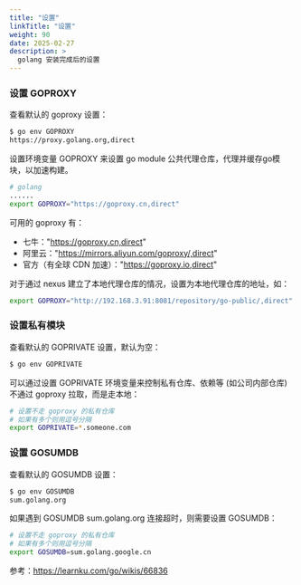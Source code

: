 ```yaml
---
title: "设置"
linkTitle: "设置"
weight: 90
date: 2025-02-27
description: >
  golang 安装完成后的设置
---
```


### 设置 GOPROXY

查看默认的 goproxy 设置：

```bash
$ go env GOPROXY
https://proxy.golang.org,direct
```

设置环境变量 GOPROXY 来设置 go module 公共代理仓库，代理并缓存go模块，以加速构建。

```bash
# golang
......
export GOPROXY="https://goproxy.cn,direct"
```

可用的 goproxy 有：

- 七牛："https://goproxy.cn,direct"
- 阿里云："https://mirrors.aliyun.com/goproxy/,direct"
- 官方（有全球 CDN 加速）："https://goproxy.io,direct"

对于通过 nexus 建立了本地代理仓库的情况，设置为本地代理仓库的地址，如：

```bash
export GOPROXY="http://192.168.3.91:8081/repository/go-public/,direct"
```

### 设置私有模块

查看默认的 GOPRIVATE 设置，默认为空：

```bash
$ go env GOPRIVATE

```

可以通过设置 GOPRIVATE 环境变量来控制私有仓库、依赖等 (如公司内部仓库) 不通过 goproxy 拉取，而是走本地：

```bash
# 设置不走 goproxy 的私有仓库
# 如果有多个则用逗号分隔
export GOPRIVATE=*.someone.com
```

### 设置 GOSUMDB

查看默认的 GOSUMDB 设置：

```bash
$ go env GOSUMDB
sum.golang.org
```

如果遇到 GOSUMDB sum.golang.org 连接超时，则需要设置 GOSUMDB：

```bash
# 设置不走 goproxy 的私有仓库
# 如果有多个则用逗号分隔
export GOSUMDB=sum.golang.google.cn
```

参考：https://learnku.com/go/wikis/66836